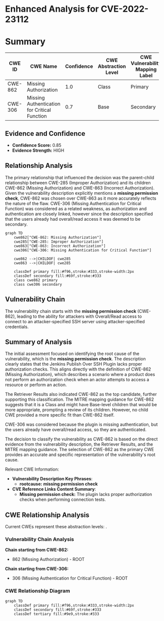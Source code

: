 # Enhanced Analysis for CVE-2022-23112

# Summary
| CWE ID | CWE Name | Confidence | CWE Abstraction Level | CWE Vulnerability Mapping Label | CWE-Vulnerability Mapping Notes |
|---|---|---|---|---|---|
| CWE-862 | Missing Authorization | 1.0 | Class | Primary | Allowed-with-Review |
| CWE-306 | Missing Authentication for Critical Function | 0.7 | Base | Secondary | Allowed |

## Evidence and Confidence

*   **Confidence Score:** 0.85
*   **Evidence Strength:** HIGH

## Relationship Analysis
The primary relationship that influenced the decision was the parent-child relationship between CWE-285 (Improper Authorization) and its children CWE-862 (Missing Authorization) and CWE-863 (Incorrect Authorization). Given the vulnerability description explicitly mentions a **missing permission check**, CWE-862 was chosen over CWE-863 as it more accurately reflects the nature of the flaw. CWE-306 (Missing Authentication for Critical Function) was considered as a related weakness, as authorization and authentication are closely linked, however since the description specified that the users already had overall/read access it was deemed to be secondary.

```mermaid
graph TD
    cwe862["CWE-862: Missing Authorization"]
    cwe285["CWE-285: Improper Authorization"]
    cwe863["CWE-863: Incorrect Authorization"]
    cwe306["CWE-306: Missing Authentication for Critical Function"]

    cwe862 -->|CHILDOF| cwe285
    cwe863 -->|CHILDOF| cwe285
    
    classDef primary fill:#f96,stroke:#333,stroke-width:2px
    classDef secondary fill:#69f,stroke:#333
    class cwe862 primary
    class cwe306 secondary
```

## Vulnerability Chain
The vulnerability chain starts with the **missing permission check** (CWE-862), leading to the ability for attackers with Overall/Read access to connect to an attacker-specified SSH server using attacker-specified credentials.

## Summary of Analysis
The initial assessment focused on identifying the root cause of the vulnerability, which is the **missing permission check**. The description clearly states that the Jenkins Publish Over SSH Plugin lacks proper authorization checks. This aligns directly with the definition of CWE-862 (Missing Authorization), which describes a scenario where a product does not perform an authorization check when an actor attempts to access a resource or perform an action.

The Retriever Results also indicated CWE-862 as the top candidate, further supporting this classification. The MITRE mapping guidance for CWE-862 suggests that it is a Class and might have Base-level children that would be more appropriate, prompting a review of its children. However, no child CWE provided a more specific fit than CWE-862 itself.

CWE-306 was considered because the plugin is missing authentication, but the users already have overall/read access, so they are authenticated.

The decision to classify the vulnerability as CWE-862 is based on the direct evidence from the vulnerability description, the Retriever Results, and the MITRE mapping guidance. The selection of CWE-862 as the primary CWE provides an accurate and specific representation of the vulnerability's root cause.

Relevant CWE Information:
- **Vulnerability Description Key Phrases**:
  - **rootcause:** **missing permission check**
- **CVE Reference Links Content Summary**:
  - **Missing permission check:** The plugin lacks proper authorization checks when performing connection tests.


## CWE Relationship Analysis

Current CWEs represent these abstraction levels: .


### Vulnerability Chain Analysis

**Chain starting from CWE-862:**
- 862 (Missing Authorization) - ROOT


**Chain starting from CWE-306:**
- 306 (Missing Authentication for Critical Function) - ROOT



### CWE Relationship Diagram

```mermaid
graph TD
    classDef primary fill:#f96,stroke:#333,stroke-width:2px
    classDef secondary fill:#69f,stroke:#333
    classDef tertiary fill:#9e9,stroke:#333
```